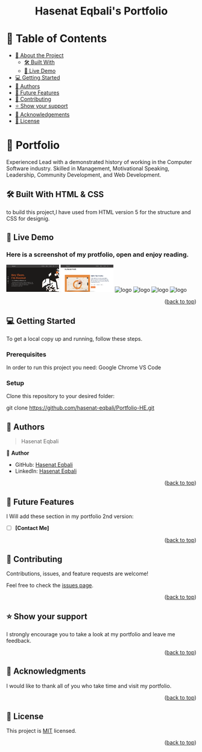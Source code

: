 <a name="readme-top"></a>

<div align="center">

  

  <h1><b>Hasenat Eqbali's Portfolio</b></h1>

</div>

<!-- TABLE OF CONTENTS -->

# 📗 Table of Contents

- [📖 About the Project](#about-project)
     - [🛠 Built With](#built-with)
     - [🚀 Live Demo](#live-demo)
- [💻 Getting Started](#getting-started)
- [👥 Authors](#authors)
- [🔭 Future Features](#future-features)
- [🤝 Contributing](#contributing)
- [⭐️ Show your support](#support)
- [🙏 Acknowledgements](#acknowledgements)
- [📝 License](#license)

<!-- PROJECT DESCRIPTION -->

# 📖 Portfolio <a name="about-project"></a>
<p> Experienced Lead with a demonstrated history of working in the Computer Software industry. Skilled in Management, Motivational Speaking, Leadership, Community Development, and Web Development.</p>  

## 🛠 Built With <a name="built-with">HTML & CSS</a>
<p>to build this project,I have used from HTML version 5 for the structure and CSS for designig.  </p>

<!-- LIVE DEMO -->

## 🚀 Live Demo <a name="live-demo">

<h3> Here is a screenshot of my protfolio, open and enjoy reading. </h3>
<div style="margin:auto">
<img src="images/shots/shot.png" alt="logo" width="140"  height="auto" />
<img src="images/shots/shot2.png" alt="logo" width="140"  height="auto" />
<img src="mages/shots/shot3.png" alt="logo" width="140"  height="auto" />
<img src="mages/shots/shot4.png" alt="logo" width="140"  height="auto" />
<img src="mages/shots/shot5.png" alt="logo" width="140"  height="auto" />
<img src="mages/shots/shot6.png" alt="logo" width="140"  height="auto" />
  <br/>
</div>
</a>

<p align="right">(<a href="#readme-top">back to top</a>)</p>

<!-- GETTING STARTED -->

## 💻 Getting Started <a name="getting-started"></a>

To get a local copy up and running, follow these steps.

### Prerequisites

In order to run this project you need:
  Google Chrome
  VS Code

### Setup

Clone this repository to your desired folder:

  git clone https://github.com/hasenat-eqbali/Portfolio-HE.git


<!-- AUTHORS -->

## 👥 Authors <a name="authors"></a>

> Hasenat Eqbali

👤 **Author**

- GitHub: [Hasenat Eqbali](https://github.com/hasenat-eqbali)
- LinkedIn: [Hasenat Eqbali](https://linkedin.com/in/hasenat-eqbali)

<p align="right">(<a href="#readme-top">back to top</a>)</p>
<!-- FUTURE FEATURES -->

## 🔭 Future Features <a name="future-features"></a>

I Will add these section in my portfolio 2nd version:

- [ ] **[Contact Me]**

<p align="right">(<a href="#readme-top">back to top</a>)</p>

<!-- CONTRIBUTING -->

## 🤝 Contributing <a name="contributing"></a>

Contributions, issues, and feature requests are welcome!

Feel free to check the [issues page](../../issues/).

<p align="right">(<a href="#readme-top">back to top</a>)</p>
<!-- SUPPORT -->

## ⭐️ Show your support <a name="support"></a>

I strongly encourage you to take a look at my portfolio and leave me feedback. 

<p align="right">(<a href="#readme-top">back to top</a>)</p>

<!-- ACKNOWLEDGEMENTS -->

## 🙏 Acknowledgments <a name="acknowledgements"></a>


I would like to thank all of you who take time and visit my portfolio. 

<p align="right">(<a href="#readme-top">back to top</a>)</p>


<!-- LICENSE -->

## 📝 License <a name="license"></a>

This project is [MIT](./LICENSE) licensed.

<p align="right">(<a href="#readme-top">back to top</a>)</p>